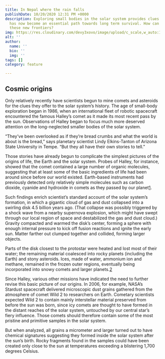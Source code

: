 ```yaml
---
title: In Nepal where the rain falls
publishDate: 10/20/2020 12:31 PM +0000
description: Exploring small bodies in the solar system provides clues to origins
  has now become an essential path towards long term survival. How can humanity approach
  these new frontiers?
img: https://res.cloudinary.com/devy3xovo/image/upload/c_scale,w_auto:100,dpr_auto/v1603124426/climatecascades/IMG_20191124_082538_rzt71j.jpg
alt: ''
author:
  name: ''
  bio: ''
  img: ''
tags: []
category: feature

---
```

## Cosmic origins

Only relatively recently have scientists begun to mine comets and asteroids for the clues they offer to the solar system’s history. The age of small-body exploration began in 1986, when an international fleet of robotic spacecraft encountered the famous Halley’s comet as it made its most recent pass by the sun. Observations of Halley began to focus much more deserved attention on the long-neglected smaller bodies of the solar system.

“They’ve been overlooked as if they’re bread crumbs and what the world is about is the bread,” says planetary scientist Lindy Elkins-Tanton of Arizona State University in Tempe. “But they all have their own stories to tell.”

Those stories have already begun to complicate the simplest pictures of the origins of life, the Earth and the solar system. Probes of Halley, for instance, showed that the comet contained a large number of organic molecules, suggesting that at least some of the basic ingredients of life had been around since before our world existed. Earth-based instruments had previously detected only relatively simple molecules such as carbon dioxide, cyanide and hydroxide in comets as they passed by our planet[1](https://kind-torvalds-a90d39.netlify.app/feature/f-the-world-ahead#fn-1).

Such findings enrich scientist’s standard account of the solar system’s formation, in which a gigantic cloud of gas and dust collapsed into a swirling disk 4.5 billion years ago. (That collapse was possibly triggered by a shock wave from a nearby supernova explosion, which might have swept through our local region of space and destabilized the gas and dust cloud.) Gravity compacted and warmed the disk’s center, forming a sphere with enough internal pressure to kick off fusion reactions and ignite the early sun. Matter farther out clumped together and collided, forming larger objects.

Parts of the disk closest to the protostar were heated and lost most of their water; the remaining material coalesced into rocky planets (including the Earth) and stony asteroids. Ices, made of water, ammonium ion and methane, remained in the frozen outer regions, eventually being incorporated into snowy comets and larger planets.[2](https://kind-torvalds-a90d39.netlify.app/feature/f-the-world-ahead#fn-2)

Since Halley, various other missions have indicated the need to further revise this basic picture of our origins. In 2006, for example, NASA’s Stardust spacecraft delivered microscopic dust grains gathered from the atmosphere of comet Wild 2 to researchers on Earth. Cometary scientists expected Wild 2 to contain mainly interstellar material preserved from before the sun was born, since icy comets are thought to have formed in the distant reaches of the solar system, untouched by our central star’s fiery influence. Those comets should therefore contain some of the most pristine and primitive samples in the solar system.

But when analyzed, all grains a micrometer and larger turned out to have chemical signatures suggesting they formed inside the solar system after the sun’s birth. Rocky fragments found in the samples could have been created only close to the sun at temperatures exceeding a blistering 1,700 degrees Celsius.